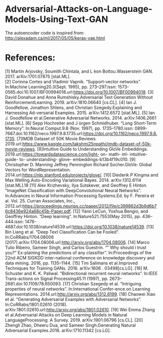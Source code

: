 # Adversarial-Attacks-on-Language-Models-Using-Text-GAN

The autoencoder code is inspired from: http://alexadam.ca/ml/2017/05/05/keras-vae.html

# References:
[1]    Martin Arjovsky, Soumith Chintala, and L ́eon Bottou.Wasserstein GAN. 2017. arXiv:1701.07875 [stat.ML].<br />
[2]    Corinna Cortes and Vladimir Vapnik. “Support-vector networks”. In:Machine Learning20.3(Sept. 1995), pp. 273–297.issn: 1573-0565.doi:10.1007/BF00994018.url:https://doi.org/10.1007/BF00994018.
[3]    David Donahue and Anna Rumshisky.Adversarial  Text  Generation  Without  ReinforcementLearning. 2019. arXiv:1810.06640 [cs.CL].
[4]    Ian J. Goodfellow, Jonathon Shlens, and Christian Szegedy.Explaining and Harnessing Ad-versarial Examples. 2015. arXiv:1412.6572 [stat.ML].
[5]    Ian J. Goodfellow et al.Generative Adversarial Networks. 2014. arXiv:1406.2661 [stat.ML].
[6]    Sepp Hochreiter and J ̈urgen Schmidhuber. “Long Short-Term Memory”. In:Neural Comput.9.8 (Nov. 1997), pp. 1735–1780.issn: 0899-7667.doi:10.1162/neco.1997.9.8.1735.url:https://doi.org/10.1162/neco.1997.9.8.1735.
[7]IMDB Dataset of 50K Movie Reviews. 2019.url:https://www.kaggle.com/lakshmi25npathi/imdb-dataset-of-50k-movie-reviews.
[8]Intuitive Guide to Understanding GloVe Embeddings. 2019.url:https://towardsdatascience.com/light- on- math- ml- intuitive- guide- to- understanding- glove- embeddings-b13b4f19c010.
[9]    Christopher D. Manning Jeffrey Pennington Richard Socher.GloVe: Global Vectors for WordRepresentation. 2014.url:https://nlp.stanford.edu/projects/glove/.
[10]    Diederik P Kingma and Max Welling.Auto-Encoding Variational Bayes. 2014. arXiv:1312.6114 [stat.ML].18
[11]    Alex Krizhevsky, Ilya Sutskever, and Geoffrey E Hinton. “ImageNet Classification with DeepConvolutional  Neural  Networks”.  In:Advances  in  Neural  Information  Processing  Systems.Ed. by F. Pereira et al. Vol. 25. Curran Associates, Inc., 2012.url:https://proceedings.neurips.cc/paper/2012/file/c399862d3b9d6b76c8436e924a68c45b-Paper.pdf.
[12]    Yann  LeCun,  Yoshua  Bengio,  and  Geoffrey  Hinton.  “Deep  learning”.  In:Nature521.7553(May 2015), pp. 436–444.issn: 1476-4687.doi:10.1038/nature14539.url:https://doi.org/10.1038/nature14539.
[13]    Bin Liang et al. “Deep Text Classification Can be Fooled”. In:CoRRabs/1704.08006 (2017).arXiv:1704.08006.url:http://arxiv.org/abs/1704.08006.
[14]    Marco Tulio Ribeiro, Sameer Singh, and Carlos Guestrin. “” Why should i trust you?” Ex-plaining the predictions of any classifier”. In:Proceedings  of  the  22nd  ACM  SIGKDD  inter-national conference on knowledge discovery and data mining. 2016, pp. 1135–1144.
[15]    Tim  Salimans  et  al.Improved  Techniques  for  Training  GANs.  2016.  arXiv:1606 . 03498[cs.LG].
[16]    M. Schuster and K. K. Paliwal. “Bidirectional recurrent neural networks”. In:IEEE  Trans-actions on Signal Processing45.11 (1997), pp. 2673–2681.doi:10.1109/78.650093.
[17]    Christian Szegedy et al. “Intriguing properties of neural networks”. In:International Confer-ence on Learning Representations. 2014.url:http://arxiv.org/abs/1312.6199.
[18]    Chaowei Xiao et al. “Generating Adversarial Examples with Adversarial Networks”. In:CoRRabs/1801.02610 (2018). arXiv:1801.02610.url:http://arxiv.org/abs/1801.02610.
[19]    Wei Emma Zhang et al.Adversarial  Attacks  on  Deep  Learning  Models  in  Natural  LanguageProcessing: A Survey. 2019. arXiv:1901.06796 [cs.CL].
[20]    Zhengli  Zhao,  Dheeru  Dua,  and  Sameer  Singh.Generating  Natural  Adversarial  Examples.2018. arXiv:1710.11342 [cs.LG].

